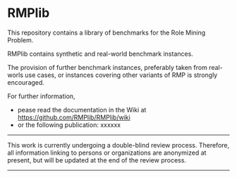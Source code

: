 # RMPlib

This repository contains a library of benchmarks for the Role Mining Problem. 
 
RMPlib contains synthetic and real-world benchmark instances. 

The provision of further benchmark instances, preferably taken from real-worls use cases, or instances covering other variants of RMP is strongly encouraged.


For further information, 
- pease read the documentation in the Wiki at https://github.com/RMPlib/RMPlib/wiki
- or the following publication: xxxxxx

***

This work is currently undergoing a double-blind review process. Therefore, all information linking to persons or organizations are anonymized at present, but will be updated at the end of the review process.

***
